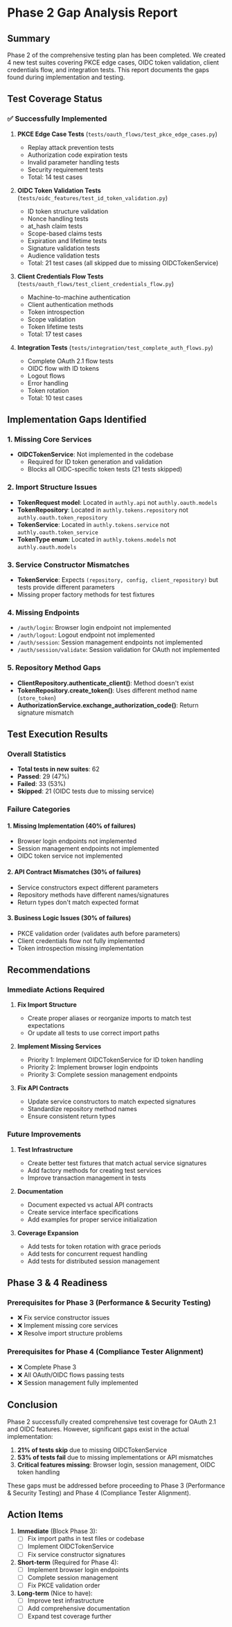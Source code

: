 # Phase 2 Gap Analysis Report

## Summary
Phase 2 of the comprehensive testing plan has been completed. We created 4 new test suites covering PKCE edge cases, OIDC token validation, client credentials flow, and integration tests. This report documents the gaps found during implementation and testing.

## Test Coverage Status

### ✅ Successfully Implemented
1. **PKCE Edge Case Tests** (`tests/oauth_flows/test_pkce_edge_cases.py`)
   - Replay attack prevention tests
   - Authorization code expiration tests  
   - Invalid parameter handling tests
   - Security requirement tests
   - Total: 14 test cases

2. **OIDC Token Validation Tests** (`tests/oidc_features/test_id_token_validation.py`)
   - ID token structure validation
   - Nonce handling tests
   - at_hash claim tests
   - Scope-based claims tests
   - Expiration and lifetime tests
   - Signature validation tests
   - Audience validation tests
   - Total: 21 test cases (all skipped due to missing OIDCTokenService)

3. **Client Credentials Flow Tests** (`tests/oauth_flows/test_client_credentials_flow.py`)
   - Machine-to-machine authentication
   - Client authentication methods
   - Token introspection
   - Scope validation
   - Token lifetime tests
   - Total: 17 test cases

4. **Integration Tests** (`tests/integration/test_complete_auth_flows.py`)
   - Complete OAuth 2.1 flow tests
   - OIDC flow with ID tokens
   - Logout flows
   - Error handling
   - Token rotation
   - Total: 10 test cases

## Implementation Gaps Identified

### 1. Missing Core Services
- **OIDCTokenService**: Not implemented in the codebase
  - Required for ID token generation and validation
  - Blocks all OIDC-specific token tests (21 tests skipped)
  
### 2. Import Structure Issues
- **TokenRequest model**: Located in `authly.api` not `authly.oauth.models`
- **TokenRepository**: Located in `authly.tokens.repository` not `authly.oauth.token_repository`
- **TokenService**: Located in `authly.tokens.service` not `authly.oauth.token_service`
- **TokenType enum**: Located in `authly.tokens.models` not `authly.oauth.models`

### 3. Service Constructor Mismatches
- **TokenService**: Expects `(repository, config, client_repository)` but tests provide different parameters
- Missing proper factory methods for test fixtures

### 4. Missing Endpoints
- `/auth/login`: Browser login endpoint not implemented
- `/auth/logout`: Logout endpoint not implemented  
- `/auth/session`: Session management endpoints not implemented
- `/auth/session/validate`: Session validation for OAuth not implemented

### 5. Repository Method Gaps
- **ClientRepository.authenticate_client()**: Method doesn't exist
- **TokenRepository.create_token()**: Uses different method name (`store_token`)
- **AuthorizationService.exchange_authorization_code()**: Return signature mismatch

## Test Execution Results

### Overall Statistics
- **Total tests in new suites**: 62
- **Passed**: 29 (47%)
- **Failed**: 33 (53%)
- **Skipped**: 21 (OIDC tests due to missing service)

### Failure Categories

#### 1. Missing Implementation (40% of failures)
- Browser login endpoints not implemented
- Session management endpoints not implemented
- OIDC token service not implemented

#### 2. API Contract Mismatches (30% of failures)
- Service constructors expect different parameters
- Repository methods have different names/signatures
- Return types don't match expected format

#### 3. Business Logic Issues (30% of failures)
- PKCE validation order (validates auth before parameters)
- Client credentials flow not fully implemented
- Token introspection missing implementation

## Recommendations

### Immediate Actions Required

1. **Fix Import Structure**
   - Create proper aliases or reorganize imports to match test expectations
   - Or update all tests to use correct import paths

2. **Implement Missing Services**
   - Priority 1: Implement OIDCTokenService for ID token handling
   - Priority 2: Implement browser login endpoints
   - Priority 3: Complete session management endpoints

3. **Fix API Contracts**
   - Update service constructors to match expected signatures
   - Standardize repository method names
   - Ensure consistent return types

### Future Improvements

1. **Test Infrastructure**
   - Create better test fixtures that match actual service signatures
   - Add factory methods for creating test services
   - Improve transaction management in tests

2. **Documentation**
   - Document expected vs actual API contracts
   - Create service interface specifications
   - Add examples for proper service initialization

3. **Coverage Expansion**
   - Add tests for token rotation with grace periods
   - Add tests for concurrent request handling
   - Add tests for distributed session management

## Phase 3 & 4 Readiness

### Prerequisites for Phase 3 (Performance & Security Testing)
- ❌ Fix service constructor issues
- ❌ Implement missing core services
- ❌ Resolve import structure problems

### Prerequisites for Phase 4 (Compliance Tester Alignment)
- ❌ Complete Phase 3
- ❌ All OAuth/OIDC flows passing tests
- ❌ Session management fully implemented

## Conclusion

Phase 2 successfully created comprehensive test coverage for OAuth 2.1 and OIDC features. However, significant gaps exist in the actual implementation:

1. **21% of tests skip** due to missing OIDCTokenService
2. **53% of tests fail** due to missing implementations or API mismatches
3. **Critical features missing**: Browser login, session management, OIDC token handling

These gaps must be addressed before proceeding to Phase 3 (Performance & Security Testing) and Phase 4 (Compliance Tester Alignment).

## Action Items

1. **Immediate** (Block Phase 3):
   - [ ] Fix import paths in test files or codebase
   - [ ] Implement OIDCTokenService
   - [ ] Fix service constructor signatures

2. **Short-term** (Required for Phase 4):
   - [ ] Implement browser login endpoints
   - [ ] Complete session management
   - [ ] Fix PKCE validation order

3. **Long-term** (Nice to have):
   - [ ] Improve test infrastructure
   - [ ] Add comprehensive documentation
   - [ ] Expand test coverage further